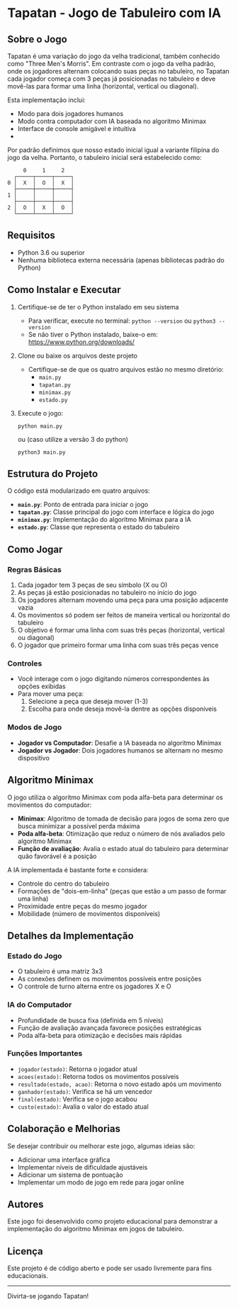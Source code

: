 # Tapatan - Jogo de Tabuleiro com IA

## Sobre o Jogo

Tapatan é uma variação do jogo da velha tradicional, também conhecido como "Three Men's Morris". Em contraste com o jogo da velha padrão, onde os jogadores alternam colocando suas peças no tabuleiro, no Tapatan cada jogador começa com 3 peças já posicionadas no tabuleiro e deve movê-las para formar uma linha (horizontal, vertical ou diagonal).

Esta implementação inclui:
- Modo para dois jogadores humanos
- Modo contra computador com IA baseada no algoritmo Minimax
- Interface de console amigável e intuitiva
- 

Por padrão definimos que nosso estado inicial igual a variante filipina do jogo da velha. Portanto, o tabuleiro inicial será estabelecido como:


```
     0     1     2  
  ┌─────┬─────┬─────┐
0 │  X  │  O  │  X  │
  ├─────┼─────┼─────┤
1 │     │     │     │
  ├─────┼─────┼─────┤
2 │  O  │  X  │  O  │
  └─────┴─────┴─────┘
```


## Requisitos

- Python 3.6 ou superior
- Nenhuma biblioteca externa necessária (apenas bibliotecas padrão do Python)

## Como Instalar e Executar

1. Certifique-se de ter o Python instalado em seu sistema
   - Para verificar, execute no terminal: `python --version` ou `python3 --version`
   - Se não tiver o Python instalado, baixe-o em: https://www.python.org/downloads/

2. Clone ou baixe os arquivos deste projeto
   - Certifique-se de que os quatro arquivos estão no mesmo diretório:
     - `main.py`
     - `tapatan.py`
     - `minimax.py`
     - `estado.py`

3. Execute o jogo:
   ```
   python main.py
   ```
   ou (caso utilize a versão 3 do python)
   ```
   python3 main.py 
   ```

## Estrutura do Projeto

O código está modularizado em quatro arquivos:

- **`main.py`**:    Ponto de entrada para iniciar o jogo
- **`tapatan.py`**: Classe principal do jogo com interface e lógica do jogo
- **`minimax.py`**: Implementação do algoritmo Minimax para a IA
- **`estado.py`**:  Classe que representa o estado do tabuleiro

## Como Jogar

### Regras Básicas
1. Cada jogador tem 3 peças de seu símbolo (X ou O)
2. As peças já estão posicionadas no tabuleiro no início do jogo
3. Os jogadores alternam movendo uma peça para uma posição adjacente vazia
4. Os movimentos só podem ser feitos de maneira vertical ou horizontal do tabuleiro
5. O objetivo é formar uma linha com suas três peças (horizontal, vertical ou diagonal)
6. O jogador que primeiro formar uma linha com suas três peças vence

### Controles
- Você interage com o jogo digitando números correspondentes às opções exibidas
- Para mover uma peça:
  1. Selecione a peça que deseja mover (1-3)
  2. Escolha para onde deseja movê-la dentre as opções disponíveis

### Modos de Jogo
- **Jogador vs Computador**:    Desafie a IA baseada no algoritmo Minimax
- **Jogador vs Jogador**:       Dois jogadores humanos se alternam no mesmo dispositivo

## Algoritmo Minimax

O jogo utiliza o algoritmo Minimax com poda alfa-beta para determinar os movimentos do computador:

- **Minimax**: Algoritmo de tomada de decisão para jogos de soma zero que busca minimizar a possível perda máxima
- **Poda alfa-beta**: Otimização que reduz o número de nós avaliados pelo algoritmo Minimax
- **Função de avaliação**: Avalia o estado atual do tabuleiro para determinar quão favorável é a posição

A IA implementada é bastante forte e considera:
- Controle do centro do tabuleiro
- Formações de "dois-em-linha" (peças que estão a um passo de formar uma linha)
- Proximidade entre peças do mesmo jogador
- Mobilidade (número de movimentos disponíveis)

## Detalhes da Implementação

### Estado do Jogo
- O tabuleiro é uma matriz 3x3
- As conexões definem os movimentos possíveis entre posições
- O controle de turno alterna entre os jogadores X e O

### IA do Computador
- Profundidade de busca fixa (definida em 5 níveis)
- Função de avaliação avançada favorece posições estratégicas
- Poda alfa-beta para otimização e decisões mais rápidas

### Funções Importantes
- `jogador(estado)`:            Retorna o jogador atual
- `acoes(estado)`:              Retorna todos os movimentos possíveis
- `resultado(estado, acao)`:    Retorna o novo estado após um movimento
- `ganhador(estado)`:           Verifica se há um vencedor
- `final(estado)`:              Verifica se o jogo acabou
- `custo(estado)`:              Avalia o valor do estado atual

## Colaboração e Melhorias

Se desejar contribuir ou melhorar este jogo, algumas ideias são:
- Adicionar uma interface gráfica
- Implementar níveis de dificuldade ajustáveis
- Adicionar um sistema de pontuação
- Implementar um modo de jogo em rede para jogar online

## Autores

Este jogo foi desenvolvido como projeto educacional para demonstrar a implementação do algoritmo Minimax em jogos de tabuleiro.

## Licença

Este projeto é de código aberto e pode ser usado livremente para fins educacionais.

---

Divirta-se jogando Tapatan!